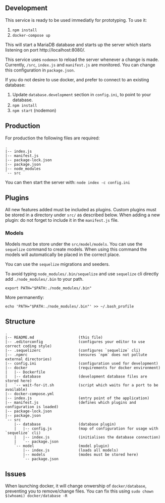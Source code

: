 
Development
-----------

This service is ready to be used immediatly for prototyping.
To use it:

 1. `npm install`
 2. `docker-compose up`

This will start a MariaDB database and starts up the server which starts listening on port http://localhost:8080/.

This service uses `nodemon` to reload the server whenever a change is made.
Currently, `/src`, `index.js` and `manifest.js` are monitored. You can change this configuration in `package.json`.

If you do not desire to use docker, and prefer to connect to an existing database:
 1. Update `database.development` section in `config.ini`, to point to your database.
 2. `npm install`
 3. `npm start` (nodemon)

Production
----------

For production the following files are required:

```
.
|-- index.js
|-- manifest.js
|-- package-lock.json
|-- package.json
|-- node_modules
`-- src
```

You can then start the server with: `node index -c config.ini`

Plugins
-------

All new features added must be included as plugins.
Custom plugins must be stored in a directory under `src/` as described below.
When adding a new plugin: do not forget to include it in the `manifest.js` file.

### Models

Models must be store under the `src/model/models`. 
You can use the `sequelize` command to create models. 
When using this command the models will automatically be placed in the correct place.

You can use the `sequelize` migrations and seeders.

To avoid typing `node_modules/.bin/sequelize` and use `sequelize` cli directly add `./node_modules/.bin` to your path.
```
export PATH="$PATH:./node_modules/.bin"
```
More permanently:
```
echo 'PATH="$PATH:./node_modules/.bin"' >> ~/.bash_profile
```

Structure
---------

```
.
|-- README.md                    (this file)
|-- .editorconfig                (configures your editor to use correct coding style)
|-- .sequelizerc                 (configures `sequelize` cli)
|-- .npmrc                       (ensures `npm` does not pollute external directories)
|-- config.ini                   (configuration used for development)
|-- docker                       (requirements for docker environment)
|   |-- Dockerfile
|   |-- database                 (development database files are stored here)
|   `-- wait-for-it.sh           (script which waits for a port to be available)
|-- docker-compose.yml
|-- index.js                     (entry point of the application)
|-- manifest.js                  (defines which plugins and configuration is loaded)
|-- package-lock.json
|-- package.json
`-- src
    |-- database                 (database plugin)
    |   |-- config.js            (map of configuration for usage with `sequelize` cli)
    |   |-- index.js             (initialises the database connection)
    |   `-- package.json
    `-- model                    (model plugin)
        |-- index.js             (loads all models)
        |-- models               (modes must be stored here)
        `-- package.json
```

Issues
------

When launching docker, it will change onwership of `docker/database`, preventing you to remove/change files.
You can fix this using `sudo chown $(whoami) docker/database -R`
